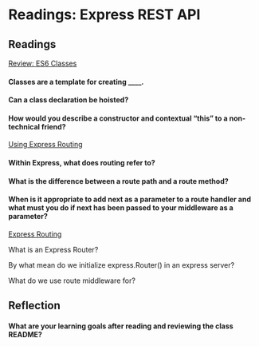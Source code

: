 # Readings: Express REST API

## Readings
[Review: ES6 Classes](https://developer.mozilla.org/en-US/docs/Web/JavaScript/Reference/Classes)  
  
#### Classes are a template for creating ____.  
  
#### Can a class declaration be hoisted?  
  
#### How would you describe a constructor and contextual “this” to a non-technical friend?  
  
  
[Using Express Routing]()  
  
#### Within Express, what does routing refer to?  
  
#### What is the difference between a route path and a route method?  
  
#### When is it appropriate to add next as a parameter to a route handler and what must you do if next has been passed to your middleware as a parameter?  
  
[Express Routing]()  
  
What is an Express Router?  
  
By what mean do we initialize express.Router() in an express server?  
  
What do we use route middleware for?  
  
## Reflection  
  
#### What are your learning goals after reading and reviewing the class README?  
  
  
